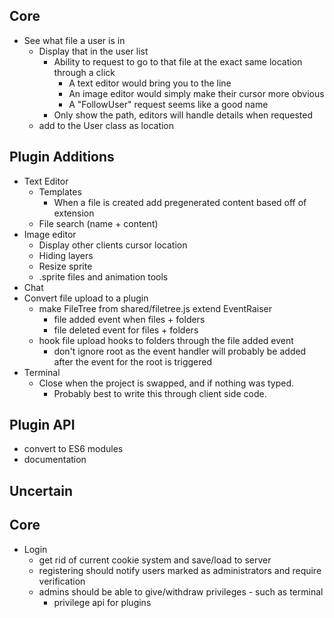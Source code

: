 ## Core

* See what file a user is in
  * Display that in the user list
    * Ability to request to go to that file at the exact same location
      through a click
      * A text editor would bring you to the line
      * An image editor would simply make their cursor more obvious
      * A "FollowUser" request seems like a good name
    * Only show the path, editors will handle details when requested
  * add to the User class as location


## Plugin Additions

* Text Editor
  * Templates
    * When a file is created add pregenerated content based off of extension
  * File search (name + content)
* Image editor
  * Display other clients cursor location
  * Hiding layers
  * Resize sprite
  * .sprite files and animation tools
* Chat
* Convert file upload to a plugin
  * make FileTree from shared/filetree.js extend EventRaiser
    * file added event when files + folders
    * file deleted event for files + folders
  * hook file upload hooks to folders through the file added event
    * don't ignore root as the event handler will probably be added after
      the event for the root is triggered
* Terminal
  * Close when the project is swapped, and if nothing was typed.
    * Probably best to write this through client side code.


## Plugin API

* convert to ES6 modules
* documentation


## Uncertain

## Core

* Login
  * get rid of current cookie system and save/load to server
  * registering should notify users marked as administrators and 
    require verification
  * admins should be able to give/withdraw privileges - such as terminal
    * privilege api for plugins